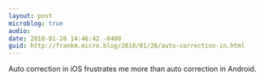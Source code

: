 ```yaml
---
layout: post
microblog: true
audio: 
date: 2018-01-28 14:46:42 -0400
guid: http://frankm.micro.blog/2018/01/28/auto-correction-in.html
---
```

Auto correction in iOS frustrates me more than auto correction in Android. 
